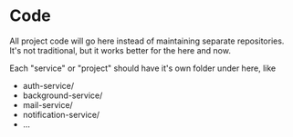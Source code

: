 # Code

All project code will go here instead of maintaining separate repositories. It's not traditional, but it works better for the here and now. 

Each "service" or "project" should have it's own folder under here, like
* auth-service/
* background-service/
* mail-service/
* notification-service/
* ...

